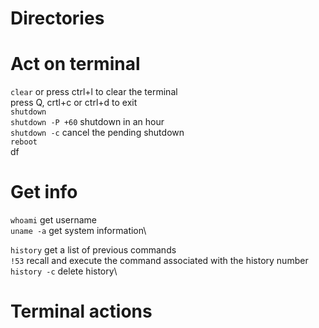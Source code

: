 Directories
==========
Act on terminal
=========
`clear` or press ctrl+l to clear the terminal\
press Q, crtl+c or ctrl+d to exit\
`shutdown`\
`shutdown -P +60` shutdown in an hour\
`shutdown -c` cancel the pending shutdown\
`reboot`\
df


Get info 
==========
`whoami` get username\
`uname -a` get system information\

`history` get a list of previous commands\
`!53` recall and execute the command associated with the history number\
`history -c` delete history\



Terminal actions
==========



